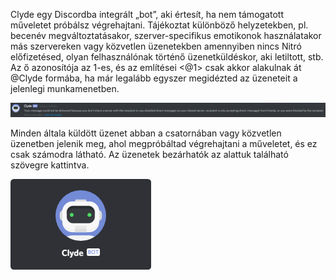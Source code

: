 <!-- TITLE: [HU] Clyde -->
<!-- SUBTITLE: A Discord bot -->

Clyde egy Discordba integrált „bot”, aki értesít, ha nem támogatott műveletet próbálsz végrehajtani. Tájékoztat különböző helyzetekben, pl. becenév megváltoztatásakor, szerver-specifikus emotikonok használatakor más szervereken vagy közvetlen üzenetekben amennyiben nincs Nitró előfizetésed, olyan felhasználónak történő üzenetküldéskor, aki letiltott, stb. Az ő azonosítója az 1-es, és az említései <@1> csak akkor alakulnak át @Clyde formába, ha már legalább egyszer megidézted az üzeneteit a jelenlegi munkamenetben.

![Clyde 1](/uploads/clyde/clyde-1.png "Clyde 1")

Minden általa küldött üzenet abban a csatornában vagy közvetlen üzenetben jelenik meg, ahol megpróbáltad végrehajtani a műveletet, és ez csak számodra látható. Az üzenetek bezárhatók az alattuk található szövegre kattintva. 

![Clyde 2](/uploads/clyde/newclyde.png "Clyde felhasználói profilja")
